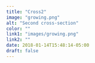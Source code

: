 ```yaml
---
title: "Cross2"
image: "growing.png"
alt: "Second cross-section"
color: ""
link1: "images/growing.png"
link2: ""
date: 2018-01-14T15:48:14-05:00
draft: false
---
```


